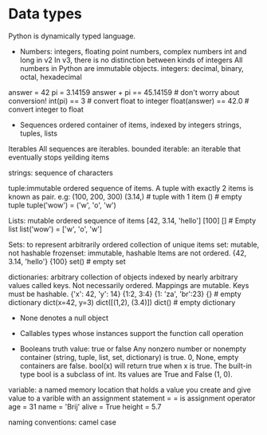 # Data types
Python is dynamically typed language.

* Numbers: integers, floating point numbers, complex numbers
int and long in v2
In v3, there is no distinction between kinds of integers
All numbers in Python are immutable objects.
integers: decimal, binary, octal, hexadecimal

answer = 42
pi = 3.14159
answer + pi == 45.14159 # don't worry about conversion!
int(pi) == 3  # convert float to integer
float(answer) == 42.0 # convert integer to float

* Sequences
ordered container of items, indexed by integers
strings, tuples, lists

Iterables
All sequences are iterables.
bounded iterable: an iterable that eventually stops yeilding items

strings: sequence of characters

tuple:immutable ordered sequence of items.
A tuple with exactly 2 items is known as pair.
e.g:
(100, 200, 300)
(3.14,)         # tuple with 1 item
()               # empty tuple
tuple('wow') = ('w', 'o', 'w')

Lists: mutable ordered sequence of items
[42, 3.14, 'hello']
[100]
[] # Empty list
list('wow') = ['w', 'o', 'w']

Sets: to represent arbitrarily ordered collection of unique items
set: mutable, not hashable
frozenset: immutable, hashable
Items are not ordered.
{42, 3.14, 'hello'}
{100}
set() # empty set

dictionaries: arbitrary collection of objects indexed by nearly arbitrary values called keys.
Not necessarily ordered. Mappings are mutable.
Keys must be hashable.
{'x': 42, 'y': 14}
{1:2, 3:4}
{1: 'za', 'br':23}
{} # empty dictionary
dict(x=42, y=3)
dict([(1,2), (3.4)])
dict() # empty dictionary

* None
denotes a null object

* Callables
types whose instances support the function call operation

* Booleans
truth value: true or false
Any nonzero number or nonempty container (string, tuple, list, set, dictionary) is true.
0, None, empty containers are false.
bool(x) will return true when x is true.
The built-in type bool is a subclass of int. Its values are True and False (1, 0).

variable: a named memory location that holds a value
you create and give value to a varible with an assignment statement
<variable> = <expression>
= is assignment operator
age = 31
name = 'Brij'
alive = True
height = 5.7

naming conventions: camel case

